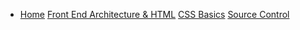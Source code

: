 - [Home](/#worksheets)
 [Front End Architecture & HTML](/html/)
 [CSS Basics](/css/)
 [Source Control](/source_control/)

<!-- * [Tools](/tools/)
* [SPA Sessions](/spa/) -->

